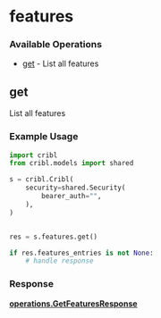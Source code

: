 # features

### Available Operations

* [get](#get) - List all features

## get

List all features

### Example Usage

```python
import cribl
from cribl.models import shared

s = cribl.Cribl(
    security=shared.Security(
        bearer_auth="",
    ),
)


res = s.features.get()

if res.features_entries is not None:
    # handle response
```


### Response

**[operations.GetFeaturesResponse](../../models/operations/getfeaturesresponse.md)**

